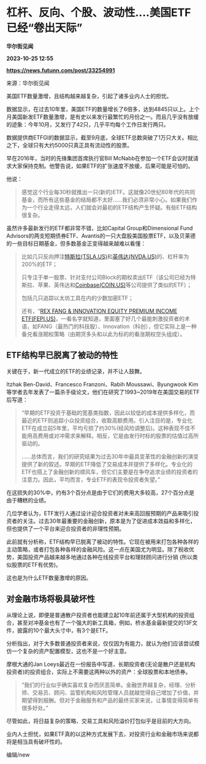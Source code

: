 # 杠杆、反向、个股、波动性....美国ETF已经“卷出天际”
**华尔街见闻**

**2023-10-25 12:55**

**https://news.futunn.com/post/33254991**

来源：华尔街见闻

美国ETF数量激增，且结构越来越复杂，引起了诸多业内人士的担忧。

数据显示，在过去10年里，美国ETF的数量增长了6倍多，达到4845只以上。上个月美国新发ETF数量激增，是有史以来发行最繁忙的月份之一。而且几乎没有放缓的迹象：今年10月，又发行了42只，几乎平均每个工作日发行两只。

数据提供商ETFGI的数据显示，截至9月底，全球ETF总数突破了1万只大关。相比之下，全球只有大约5000只真正具有流动性的股票。

早在2016年，当时的先锋集团首席执行官Bill McNabb在参加一个ETF会议时就请求大家保持克制。他警告说，如果ETF的扩张速度不放缓，后果可能是可怕的。

他说：

> 感觉这个行业每30秒就推出一只(新的)ETF。这就像20世纪80年代的共同基金，而所有这些基金的结局都不太好……我们必须非常小心。如果我们作为一个行业走得太远，人们就会对最初的ETF结构产生怀疑。有些ETF结构很复杂。

虽然许多最新发行的ETF都非常不错，比如Capital Group和Dimensional Fund Advisors的两支短期债券ETF、Avantis的一只大盘股美国股票ETF，以及贝莱德的一些目标日期基金，但多数基金正变得越来越难以看懂：

> 比如几只反向押注[特斯拉(TSLA.US)](https://www.futunn.com/quote/stock?m=us&code=TSLA)和[英伟达(NVDA.US)](https://www.futunn.com/quote/stock?m=us&code=NVDA)的、杠杆率为200%的ETF；
> 
> 只专注于单一股票、针对支付公司Block的期权卖出ETF（该公司已经为特斯拉、苹果、英伟达和[Coinbase(COIN.US)](https://www.futunn.com/quote/stock?m=us&code=COIN)等公司提供了类似的ETF）；
> 
> 包括几只追踪以太坊工具在内的少数加密ETF；
> 
> 还有，“[REX FANG & INNOVATION EQUITY PREMIUM INCOME ETF(FEPI.US)](https://www.futunn.com/quote/stock?m=us&code=FEPI)，一看名字就知道，里面塞了好几个最能刺激投资者的术语，如FANG（最热门的科技股）、Innovation（科创），但它实际上是一种备兑看涨期权策略（由期货多头和以此为标的的看涨期权空头组成）。

ETF结构早已脱离了被动的特性
---------------

关键在于，新一代成立的ETF的业绩记录，并不让人鼓舞。

Itzhak Ben-David、Francesco Franzoni、Rabih Moussawi、Byungwook Kim等学者去年发表了一篇杀手级论文，他们在研究了1993~2019年在美国交易的ETF后写道：

> “早期的ETF投资于基础的宽基类指数，因此以较低的成本提供多样化，而最近的ETF则追踪小众投资组合，收取高额费用。引人注目的是，专业化ETF在成立前5年里，平均亏损了约30%(经风险调整后)。这种表现不佳不能用高费用或对冲需求来解释。相反，它是由发行时标的股票的估值过高所驱动的。
> 
> ……总体而言，我们的研究结果为过去30年中最具变革性的金融创新的演变提供了新的叙述。早期的ETF降低了交易成本并提供了多样化。专业化的ETF也搭上了金融创新的顺风车，但它们主要是在争夺追求业绩的投资者的注意力。因此，平均而言，专业ETF的表现令投资者失望。”

在这损失的30%中，约有3个百分点是由于它们的费用大多较高，27个百分点是由于糟糕的业绩。

几位学者认为，ETF发行人通过设计迎合投资者对未来高回报预期的产品来吸引投资者的关注。过去30年最重要的金融创新，原本是为了促进成本效益和多样化，但也提供了一个平台来迎合投资者的非理性预期。

此前就有分析称，ETF结构早已脱离了被动的特性。它现在被用来打包各种各样的主动策略，或者打包各种各样的金融风险。这一点在美国尤为明显。除了税收优势，美国投资产品越来越多地通过各种在线投资平台和理财顾问进行分销 (所以类似股票的ETF有优势)。

这也是为什么ETF数量激增的原因。

对金融市场将极具破坏性
-----------

从理论上说，即便是普通散户投资者也能建立起10年前还属于大型机构的投资组合，甚至对冲基金也有了一个强大的新工具箱，例如，桥水基金最新提交的13F文件，披露的10个最大头寸中，有3个是ETF。

分析指出，对于大多数普通投资者来说，仅仅因为有能力，就认为他们应该尝试模仿一个复杂的资产配置模型，这也不是一个好主意。

摩根大通的Jan Loeys最近在一份报告中写道，长期投资者(无论是散户还是机构投资者)的投资组合，实际上不需要这两种以外的资产：全球股票和本地债券。

> “我们的行业似乎确实喜欢复杂而厌恶简单。金融世界越复杂，经理、分析师、交易员、顾问、监管机构和风险管理人员就越觉得自己增加了价值，并期望得到报酬。但对于金融服务和产品的最终买家来说，让事情变得简单有很多好处。”

尽管如此，将日益复杂的策略、交易工具和风险溢价打包似乎是目前的大方向。

业内人士担忧，如果ETF真的以这种方式发展下去，对投资行业和金融市场来说都将是相当具有破坏性的。

编辑/new
